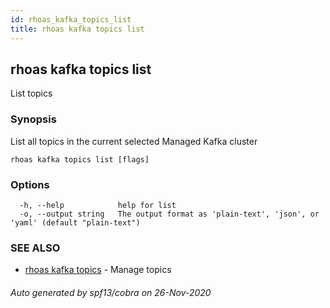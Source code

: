 ```yaml
---
id: rhoas_kafka_topics_list
title: rhoas kafka topics list
---
```

## rhoas kafka topics list

List topics

### Synopsis

List all topics in the current selected Managed Kafka cluster

```
rhoas kafka topics list [flags]
```

### Options

```
  -h, --help            help for list
  -o, --output string   The output format as 'plain-text', 'json', or 'yaml' (default "plain-text")
```

### SEE ALSO

* [rhoas kafka topics](rhoas_kafka_topics.md)	 - Manage topics

###### Auto generated by spf13/cobra on 26-Nov-2020
